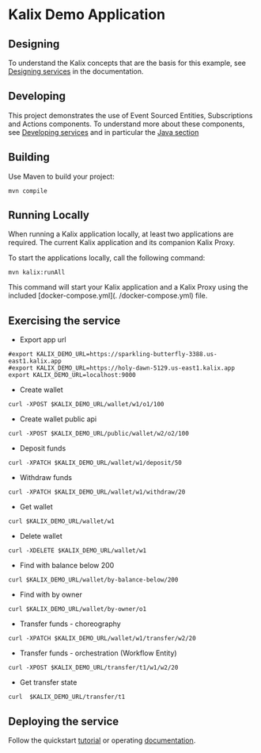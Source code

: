 # Kalix Demo Application

## Designing

To understand the Kalix concepts that are the basis for this example,
see [Designing services](https://docs.kalix.io/java/development-process.html) in the documentation.

## Developing

This project demonstrates the use of Event Sourced Entities, Subscriptions and Actions components.
To understand more about these components, see [Developing services](https://docs.kalix.io/services/)
and in particular the [Java section](https://docs.kalix.io/java/)

## Building

Use Maven to build your project:

```shell
mvn compile
```

## Running Locally

When running a Kalix application locally, at least two applications are required. The current Kalix application and its companion Kalix
Proxy.

To start the applications locally, call the following command:

```shell
mvn kalix:runAll
```

This command will start your Kalix application and a Kalix Proxy using the included [docker-compose.yml](.
/docker-compose.yml) file.

## Exercising the service

- Export app url

```shell
#export KALIX_DEMO_URL=https://sparkling-butterfly-3388.us-east1.kalix.app
#export KALIX_DEMO_URL=https://holy-dawn-5129.us-east1.kalix.app
export KALIX_DEMO_URL=localhost:9000
```

- Create wallet

```shell
curl -XPOST $KALIX_DEMO_URL/wallet/w1/o1/100 
```

- Create wallet public api

```shell
curl -XPOST $KALIX_DEMO_URL/public/wallet/w2/o2/100 
```

- Deposit funds

```shell
curl -XPATCH $KALIX_DEMO_URL/wallet/w1/deposit/50 
```

- Withdraw funds

```shell
curl -XPATCH $KALIX_DEMO_URL/wallet/w1/withdraw/20 
```

- Get wallet

```shell
curl $KALIX_DEMO_URL/wallet/w1 
```

- Delete wallet

```shell
curl -XDELETE $KALIX_DEMO_URL/wallet/w1 
```

- Find with balance below 200

```shell
curl $KALIX_DEMO_URL/wallet/by-balance-below/200 
```

- Find with by owner

```shell
curl $KALIX_DEMO_URL/wallet/by-owner/o1 
```

- Transfer funds - choreography

```shell
curl -XPATCH $KALIX_DEMO_URL/wallet/w1/transfer/w2/20 
```

- Transfer funds - orchestration (Workflow Entity)

```shell
curl -XPOST $KALIX_DEMO_URL/transfer/t1/w1/w2/20 
```

- Get transfer state

```shell
curl  $KALIX_DEMO_URL/transfer/t1
```

## Deploying the service

Follow the quickstart [tutorial](https://docs.kalix.io/java/quickstart/sc-eventsourced-entity-java.html#_package_and_deploy_your_service) or
operating [documentation](https://docs.kalix.io/operations/deploy-service.html#_deploy).

